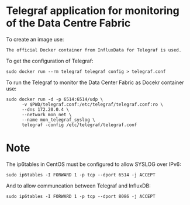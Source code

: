 # Telegraf application for monitoring of the Data Centre Fabric

To create an image use:
```
The official Docker container from InfluxData for Telegraf is used.
```

To get the configuration of Telegraf:
```
sudo docker run --rm telegraf telegraf config > telegraf.conf
```


To run the Telegraf to monitor the Data Center Fabric as Docekr container use:
```
sudo docker run -d -p 6514:6514/udp \
      -v $PWD/telegraf.conf:/etc/telegraf/telegraf.conf:ro \
      --dns 172.20.0.4 \
      --network mon_net \
      --name mon_telegraf_syslog \
      telegraf -config /etc/telegraf/telegraf.conf
```

# Note

The ip6tables in CentOS must be configured to allow SYSLOG over IPv6:
```
sudo ip6tables -I FORWARD 1 -p tcp --dport 6514 -j ACCEPT
```

And to allow communcation between Telegraf and InfluxDB:
```
sudo ip6tables -I FORWARD 1 -p tcp --dport 8086 -j ACCEPT
```
